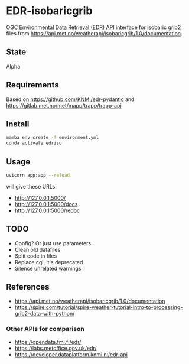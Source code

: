 # EDR-isobaricgrib

[OGC Environmental Data Retrieval (EDR) API](https://ogcapi.ogc.org/edr/) interface for isobaric grib2 files from <https://api.met.no/weatherapi/isobaricgrib/1.0/documentation>.

## State

Alpha

## Requirements

Based on <https://github.com/KNMI/edr-pydantic> and <https://gitlab.met.no/met/mapp/trapp/trapp-api>

## Install

```bash
mamba env create -f environment.yml
conda activate edriso
```

## Usage

```bash
uvicorn app:app --reload
```

will give these URLs:

- <http://127.0.0.1:5000/>
- <http://127.0.0.1:5000/docs>
- <http://127.0.0.1:5000/redoc>

## TODO

- Config? Or just use parameters
- Clean old datafiles
- Split code in files
- Replace cgi, it's deprecated
- Silence unrelated warnings

## References

- <https://api.met.no/weatherapi/isobaricgrib/1.0/documentation>
- <https://spire.com/tutorial/spire-weather-tutorial-intro-to-processing-grib2-data-with-python/>

### Other APIs for comparison

- <https://opendata.fmi.fi/edr/>
- <https://labs.metoffice.gov.uk/edr/>
- <https://developer.dataplatform.knmi.nl/edr-api>
